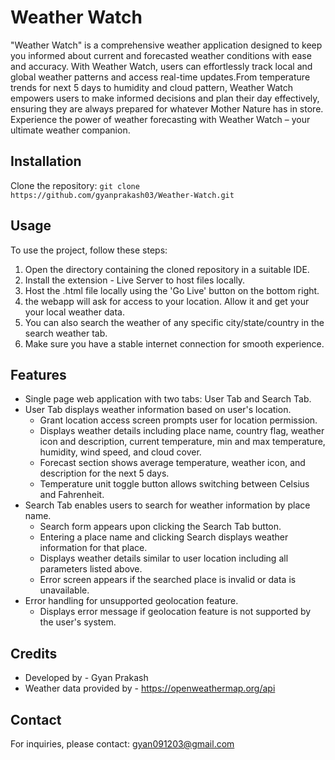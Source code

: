 Weather Watch
==================

"Weather Watch" is a comprehensive weather application designed to keep you informed about current and forecasted weather conditions with ease and accuracy.
With Weather Watch, users can effortlessly track local and global weather patterns and access real-time updates.From temperature trends for next 5 days to humidity and cloud pattern, 
Weather Watch empowers users to make informed decisions and plan their day effectively, ensuring they are always prepared for whatever Mother Nature has in store. 
Experience the power of weather forecasting with Weather Watch – your ultimate weather companion.

Installation
------------

  Clone the repository: `git clone https://github.com/gyanprakash03/Weather-Watch.git`

Usage
-----

To use the project, follow these steps:

1. Open the directory containing the cloned repository in a suitable IDE.
2. Install the extension - Live Server to host files locally.
3. Host the .html file locally using the 'Go Live' button on the bottom right.
4. the webapp will ask for access to your location. Allow it and get your your local weather data.
5. You can also search the weather of any specific city/state/country in the search weather tab.
6. Make sure you have a stable internet connection for smooth experience.

Features
--------

*   Single page web application with two tabs: User Tab and Search Tab.
*   User Tab displays weather information based on user's location.
    *  Grant location access screen prompts user for location permission.
    *  Displays weather details including place name, country flag, weather icon and description, current temperature, min and max temperature, humidity, wind speed, and cloud cover.
    *  Forecast section shows average temperature, weather icon, and description for the next 5 days.
    *  Temperature unit toggle button allows switching between Celsius and Fahrenheit.
*  Search Tab enables users to search for weather information by place name.
    *  Search form appears upon clicking the Search Tab button.
    *  Entering a place name and clicking Search displays weather information for that place.
    *  Displays weather details similar to user location including all parameters listed above.
    *  Error screen appears if the searched place is invalid or data is unavailable.
*  Error handling for unsupported geolocation feature.
    *  Displays error message if geolocation feature is not supported by the user's system.

Credits
-------

*   Developed by - Gyan Prakash
*   Weather data provided by - https://openweathermap.org/api

Contact
-------

For inquiries, please contact: gyan091203@gmail.com
